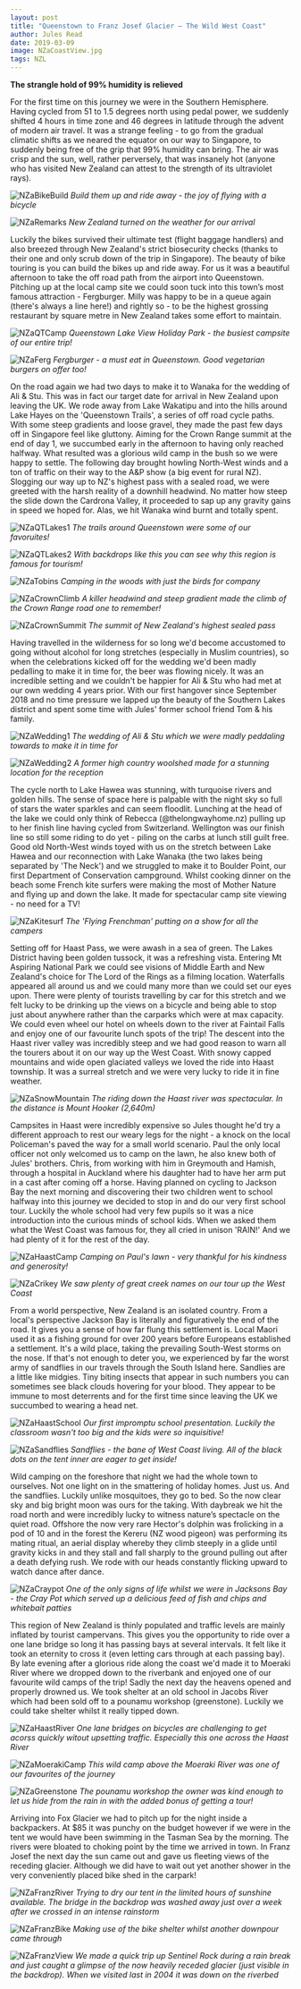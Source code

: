 ```yaml
---
layout: post
title: "Queenstown to Franz Josef Glacier – The Wild West Coast"
author: Jules Read
date: 2019-03-09
image: NZaCoastView.jpg
tags: NZL
---
```


**The strangle hold of 99% humidity is relieved**

For the first time on this journey we were in the Southern Hemisphere. Having cycled from 51 to 1.5 degrees north using pedal power, we suddenly shifted 4 hours in time zone and 46 degrees in latitude through the advent of modern air travel. It was a strange feeling - to go from the gradual climatic shifts as we neared the equator on our way to Singapore, to suddenly being free of the grip that 99% humidity can bring. The air was crisp and the sun, well, rather perversely, that was insanely hot (anyone who has visited New Zealand can attest to the strength of its ultraviolet rays).

![NZaBikeBuild](assets/img/NZaBikeBuild.jpg) *Build them up and ride away - the joy of flying with a bicycle*   

![NZaRemarks](assets/img/NZaRemarks.jpg) *New Zealand turned on the weather for our arrival*  

Luckily the bikes survived their ultimate test (flight baggage handlers) and also breezed through New Zealand's strict biosecurity checks (thanks to their one and only scrub down of the trip in Singapore). The beauty of bike touring is you can build the bikes up and ride away. For us it was a beautiful afternoon to take the off road path from the airport into Queenstown. Pitching up at the local camp site we could soon tuck into this town’s most famous attraction - Fergburger. Milly was happy to be in a queue again (there's always a line here!) and rightly so - to be the highest grossing restaurant by square metre in New Zealand takes some effort to maintain.

![NZaQTCamp](assets/img/NZaQTCamp.jpg) *Queenstown Lake View Holiday Park - the busiest campsite of our entire trip!*   

![NZaFerg](assets/img/NZaFerg.jpg) *Fergburger - a must eat in Queenstown. Good vegetarian burgers on offer too!*  

On the road again we had two days to make it to Wanaka for the wedding of Ali & Stu. This was in fact our target date for arrival in New Zealand upon leaving the UK. We rode away from Lake Wakatipu and into the hills around Lake Hayes on the 'Queenstown Trails', a series of off road cycle paths. With some steep gradients and loose gravel, they made the past few days off in Singapore feel like gluttony. Aiming for the Crown Range summit at the end of day 1, we succumbed early in the afternoon to having only reached halfway. What resulted was a glorious wild camp in the bush so we were happy to settle. The following day brought howling North-West winds and a ton of traffic on their way to the A&P show (a big event for rural NZ). Slogging our way up to NZ's highest pass with a sealed road, we were greeted with the harsh reality of a downhill headwind. No matter how steep the slide down the Cardrona Valley, it proceeded to sap up any gravity gains in speed we hoped for. Alas, we hit Wanaka wind burnt and totally spent.

![NZaQTLakes1](assets/img/NZaQTLakes1.jpg) *The trails around Queenstown were some of our favoruites!*   

![NZaQTLakes2](assets/img/NZaQTLakes2.jpg) *With backdrops like this you can see why this region is famous for tourism!*  

![NZaTobins](assets/img/NZaTobins.jpg) *Camping in the woods with just the birds for company*   

![NZaCrownClimb](assets/img/NZaCrownClimb.jpg) *A killer headwind and steep gradient made the climb of the Crown Range road one to remember!*  

![NZaCrownSummit](assets/img/NZaCrownSummit.jpg) *The summit of New Zealand's highest sealed pass*  

Having travelled in the wilderness for so long we'd become accustomed to going without alcohol for long stretches (especially in Muslim countries), so when the celebrations kicked off for the wedding we'd been madly pedalling to make it in time for, the beer was flowing nicely. It was an incredible setting and we couldn't be happier for Ali & Stu who had met at our own wedding 4 years prior. With our first hangover since September 2018 and no time pressure we lapped up the beauty of the Southern Lakes district and spent some time with Jules' former school friend Tom & his family.

![NZaWedding1](assets/img/NZaWedding1.jpg) *The wedding of Ali & Stu which we were madly peddaling towards to make it in time for*  

![NZaWedding2](assets/img/NZaWedding2.jpg) *A former high country woolshed made for a stunning location for the reception*  

The cycle north to Lake Hawea was stunning, with turquoise rivers and golden hills. The sense of space here is palpable with the night sky so full of stars the water sparkles and can seem floodlit. Lunching at the head of the lake we could only think of Rebecca (@thelongwayhome.nz) pulling up to her finish line having cycled from Switzerland. Wellington was our finish line so still some riding to do yet - piling on the carbs at lunch still guilt free. Good old North-West winds toyed with us on the stretch between Lake Hawea and our reconnection with Lake Wanaka (the two lakes being separated by 'The Neck') and we struggled to make it to Boulder Point, our first Department of Conservation campground. Whilst cooking dinner on the beach some French kite surfers were making the most of Mother Nature and flying up and down the lake. It made for spectacular camp site viewing - no need for a TV!

![NZaKitesurf](assets/img/NZaKitesurf.jpg) *The 'Flying Frenchman' putting on a show for all the campers*  

Setting off for Haast Pass, we were awash in a sea of green. The Lakes District having been golden tussock, it was a refreshing vista. Entering Mt Aspiring National Park we could see visions of Middle Earth and New Zealand's choice for The Lord of the Rings as a filming location. Waterfalls appeared all around us and we could many more than we could set our eyes upon. There were plenty of tourists travelling by car for this stretch and we felt lucky to be drinking up the views on a bicycle and being able to stop just about anywhere rather than the carparks which were at max capacity. We could even wheel our hotel on wheels down to the river at Faintail Falls and enjoy one of our favourite lunch spots of the trip! The descent into the Haast river valley was incredibly steep and we had good reason to warn all the tourers about it on our way up the West Coast. With snowy capped mountains and wide open glaciated valleys we loved the ride into Haast township. It was a surreal stretch and we were very lucky to ride it in fine weather.

![NZaSnowMountain](assets/img/NZaSnowMountain.jpg) *The riding down the Haast river was spectacular. In the distance is Mount Hooker (2,640m)*  

Campsites in Haast were incredibly expensive so Jules thought he'd try a different approach to rest our weary legs for the night - a knock on the local Policeman's paved the way for a small world scenario. Paul the only local officer not only welcomed us to camp on the lawn, he also knew both of Jules' brothers. Chris, from working with him in Greymouth and Hamish, through a hospital in Auckland where his daughter had to have her arm put in a cast after coming off a horse. Having planned on cycling to Jackson Bay the next morning and discovering their two children went to school halfway into this journey we decided to stop in and do our very first school tour. Luckily the whole school had very few pupils so it was a nice introduction into the curious minds of school kids. When we asked them what the West Coast was famous for, they all cried in unison 'RAIN!' And we had plenty of it for the rest of the day. 

![NZaHaastCamp](assets/img/NZaHaastCamp.jpg) *Camping on Paul's lawn - very thankful for his kindness and generosity!*

![NZaCrikey](assets/img/NZaCrikey.jpg) *We saw plenty of great creek names on our tour up the West Coast*  

From a world perspective, New Zealand is an isolated country. From a local's perspective Jackson Bay is literally and figuratively the end of the road. It gives you a sense of how far flung this settlement is. Local Maori used it as a fishing ground for over 200 years before Europeans established a settlement. It's a wild place, taking the prevailing South-West storms on the nose. If that's not enough to deter you, we experienced by far the worst army of sandflies in our travels through the South Island here. Sandlies are a little like midgies. Tiny biting insects that appear in such numbers you can sometimes see black clouds hovering for your blood. They appear to be immune to most deterrents and for the first time since leaving the UK we succumbed to wearing a head net. 

![NZaHaastSchool](assets/img/NZaHaastSchool.jpg) *Our first impromptu school presentation. Luckily the classroom wasn't too big and the kids were so inquisitive!*

![NZaSandflies](assets/img/NZaSandflies.jpg) *Sandflies - the bane of West Coast living. All of the black dots on the tent inner are eager to get inside!*  

Wild camping on the foreshore that night we had the whole town to ourselves. Not one light on in the smattering of holiday homes. Just us. And the sandflies. Luckily unlike mosquitoes, they go to bed. So the now clear sky and big bright moon was ours for the taking. With daybreak we hit the road north and were incredibly lucky to witness nature’s spectacle on the quiet road. Offshore the now very rare Hector's dolphin was frolicking in a pod of 10 and in the forest  the Kereru (NZ wood pigeon) was performing its mating ritual, an aerial display whereby they climb steeply in a glide until gravity kicks in and they stall and fall sharply to the ground pulling out after a death defying rush. We rode with our heads constantly flicking upward to watch dance after dance. 

![NZaCraypot](assets/img/NZaCraypot.jpg) *One of the only signs of life whilst we were in Jacksons Bay - the Cray Pot which served up a delicious feed of fish and chips and whitebait patties*

This region of New Zealand is thinly populated and traffic levels are mainly inflated by tourist campervans. This gives you the opportunity to ride over a one lane bridge so long it has passing bays at several intervals. It felt like it took an eternity to cross it (even letting cars through at each passing bay). By late evening after a glorious ride along the coast we'd made it to Moeraki River where we dropped down to the riverbank and enjoyed one of our favourite wild camps of the trip! Sadly the next day the heavens opened and properly drowned us. We took shelter at an old school in Jacobs River which had been sold off to a pounamu workshop (greenstone). Luckily we could take shelter whilst it really tipped down.

![NZaHaastRiver](assets/img/NZaHaastRiver.jpg) *One lane bridges on bicycles are challenging to get acorss quickly witout upsetting traffic. Especially this one across the Haast River*

![NZaMoerakiCamp](assets/img/NZaMoerakiCamp.jpg) *This wild camp above the Moeraki River was one of our favourites of the journey*

![NZaGreenstone](assets/img/NZaGreenstone.jpg) *The pounamu workshop the owner was kind enough to let us hide from the rain in with the added bonus of getting a tour!*

Arriving into Fox Glacier we had to pitch up for the night inside a backpackers. At $85 it was punchy on the budget however if we were in the tent we would have been swimming in the Tasman Sea by the morning. The rivers were bloated to choking point by the time we arrived in town. In Franz Josef the next day the sun came out and gave us fleeting views of the receding glacier. Although we did have to wait out yet another shower in the very conveniently placed bike shed in the carpark!

![NZaFranzRiver](assets/img/NZaFranzRiver.jpg) *Trying to dry our tent in the limited hours of sunshine available. The bridge in the backdrop was washed away just over a week after we crossed in an intense rainstorm*

![NZaFranzBike](assets/img/NZaFranzBike.jpg) *Making use of the bike shelter whilst another downpour came through*

![NZaFranzView](assets/img/NZaFranzView.jpg) *We made a quick trip up Sentinel Rock during a rain break and just caught a glimpse of the now heavily receded glacier (just visible in the backdrop). When we visited last in 2004 it was down on the riverbed*

